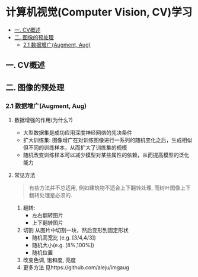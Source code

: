 # 计算机视觉(Computer Vision, CV)学习

<!-- @import "[TOC]" {cmd="toc" depthFrom=2 depthTo=6 orderedList=false} -->

<!-- code_chunk_output -->

- [一. CV概述](#一-cv概述)
- [二. 图像的预处理](#二-图像的预处理)
  - [2.1 数据增广(Augment, Aug)](#21-数据增广augment-aug)

<!-- /code_chunk_output -->



## 一. CV概述



## 二. 图像的预处理
### 2.1 数据增广(Augment, Aug)
1. 数据增强的作用(为什么?)
    + 大型数据集是成功应用深度神经网络的先决条件
    + 扩大训练集: 图像增广在对训练图像进行一系列的随机变化之后，生成相似但不同的训练样本，从而扩大了训练集的规模
    + 随机改变训练样本可以减少模型对某些属性的依赖，从而提高模型的泛化能力

2. 常见方法
    > 有些方法并不总适用, 例如建筑物不适合上下翻转处理, 而树叶图像上下翻转处理是必须的.
    1. 翻转:
        + 左右翻转图片
        + 上下翻转图片
    2. 切割
        从图片中切割一块，然后变形到固定形状
        + 随机高宽比 (e.g. [3/4,4/3])
        + 随机大小(e.g. [8%,100%])
        + 随机位置
    3. 改变色调, 饱和度, 亮度
    4. 更多方法
        见https://github.com/aleju/imgaug




